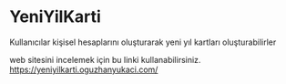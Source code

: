 # YeniYilKarti

Kullanıcılar kişisel hesaplarını oluşturarak yeni yıl kartları oluşturabilirler

web sitesini incelemek için bu linki kullanabilirsiniz.
https://yeniyilkarti.oguzhanyukaci.com/
